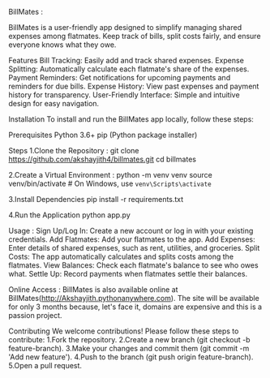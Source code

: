 BillMates :

BillMates is a user-friendly app designed to simplify managing shared expenses among flatmates. Keep track of bills, split costs fairly, and ensure everyone knows what they owe.

Features
Bill Tracking: Easily add and track shared expenses.
Expense Splitting: Automatically calculate each flatmate's share of the expenses.
Payment Reminders: Get notifications for upcoming payments and reminders for due bills.
Expense History: View past expenses and payment history for transparency.
User-Friendly Interface: Simple and intuitive design for easy navigation.

    
Installation
To install and run the BillMates app locally, follow these steps:

Prerequisites
Python 3.6+
pip (Python package installer)


Steps
1.Clone the Repository :
git clone https://github.com/akshayjith4/billmates.git
cd billmates

    
2.Create a Virtual Environment :
python -m venv venv
source venv/bin/activate  # On Windows, use `venv\Scripts\activate`

    
3.Install Dependencies
pip install -r requirements.txt

    
4.Run the Application
python app.py


Usage :
Sign Up/Log In: Create a new account or log in with your existing credentials.
Add Flatmates: Add your flatmates to the app.
Add Expenses: Enter details of shared expenses, such as rent, utilities, and groceries.
Split Costs: The app automatically calculates and splits costs among the flatmates.
View Balances: Check each flatmate's balance to see who owes what.
Settle Up: Record payments when flatmates settle their balances.

    
Online Access :
BillMates is also available online at BillMates(http://Akshayjith.pythonanywhere.com). The site will be available for only 3 months because, let's face it, domains are expensive and this is a passion project.

Contributing
We welcome contributions! Please follow these steps to contribute:
1.Fork the repository.
2.Create a new branch (git checkout -b feature-branch).
3.Make your changes and commit them (git commit -m 'Add new feature').
4.Push to the branch (git push origin feature-branch).
5.Open a pull request.
